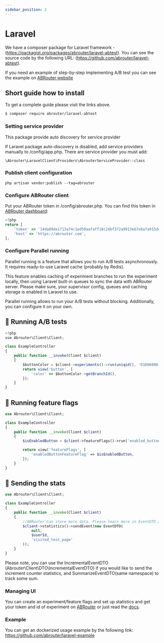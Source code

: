 ```yaml
---
sidebar_position: 2
---
```


# Laravel

We have a composer package for Laravel framework  - (https://packagist.org/packages/abrouter/laravel-abtest).
You can see the source code by the following URL: (https://github.com/abrouter/laravel-abtest).

If you need an example of step-by-step implementing A/B test you can see the example on [ABRouter website](https://abrouter.com/en/laravel-ab-tests)

## Short guide how to install

To get a complete guide please visit the links above.

```bash
$ composer require abrouter/laravel-abtest
```

### Setting service provider

This package provide auto discovery for service provider

If Laravel package auto-discovery is disabled, add service providers manually to /config/app.php. There are service provider you must add:

```
\Abrouter\LaravelClient\Providers\AbrouterServiceProvider::class
```

### Publish client configuration

```
php artisan vendor:publish --tag=abrouter
```

### Configure ABRouter client

Put your ABRouter token in /config/abrouter.php. You can find this token in [ABRouter dashboard](https://abrouter.com/en/board):
```javascript
<?php
return [
    'token' => '14da89de1713a74c1ed50aafaff18c24bf372a9913e67e6a7a915def3332a97c9c9ecbe2cd6d3047',
    'host' => 'https://abrouter.com',
];
```

### Configure Parallel running

Parallel running is a feature that allows you to run A/B tests asynchronously.
It requires ready-to-use Laravel cache (probably by Redis).

This feature enables caching of experiment branches to run the experiment locally, then using Laravel built-in queues to sync the data with ABRouter server.
Please make sure, your supervisor config, queues and caching storage is enabled in Laravel to use.

Parallel running allows to run your A/B tests without blocking.
Additionally, you can configure it on your own.


## :rocket: Running A/B tests

```javascript
<?php
use Abrouter\Client\Client;

class ExampleController
{
    public function __invoke(Client $client)
    {
        $buttonColor = $client->experiments()->run(uniqid(), 'D1D06000-0000-0000-00005030');
        return view('button', [
            'color' => $buttonColor->getBranchId(),
        ]);
    }
}
```

## :rocket: Running feature flags

```php
use Abrouter\Client\Client;

class ExampleController
{
    public function __invoke(Client $client)
    {
        $isEnabledButton = $client->featureFlags()->run('enabled_button_feature_flag');

        return view('featureFlags', [
            'enabledButtonFeatureFlag' => $isEnabledButton,
        ]);
    }
}
```

## :rocket: Sending the stats

```php
use Abrouter\Client\Client;

class ExampleController
{
    public function __invoke(Client $client)
    {
        //ABRouter can store more data. Please learn more in EventDTO arguments.
        $client->statistics()->sendEvent(new EventDTO(
            null,
            $userId,
            'visited_test_page'
        ));
    }
}
```

Please note, you can use the IncrementalEventDTO (Abrouter\Client\DTO\IncrementalEventDTO) if you would like to send the increment counter statistics, and SummarizeEventDTO(same namespace) to track some sum. 

### Managing UI

You can create an experiment/feature flags and set up statistics and get your token and id of experiment on [ABRouter](https://abrouter.com) or just read the [docs](https://abrouter.com/en/docs).



### Example

You can get an dockerized usage example by the following link: https://github.com/abrouter/laravel-example


